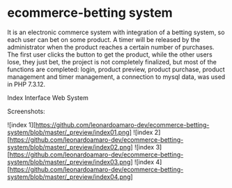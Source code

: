 # ecommerce-betting system
 It is an electronic commerce system with integration of a betting system, so each user can bet on some product. A timer will be released by the administrator when the product reaches a certain number of purchases. The first user clicks the button to get the product, while the other users lose, they just bet, the project is not completely finalized, but most of the functions are completed: login, product preview, product purchase, product management and timer management, a connection to mysql data, was used in PHP 7.3.12.
 
 Index Interface Web System

Screenshots:

![index 1][https://github.com/leonardoamaro-dev/ecommerce-betting-system/blob/master/_preview/index01.png]
![index 2][https://github.com/leonardoamaro-dev/ecommerce-betting-system/blob/master/_preview/index02.png]
![index 3][https://github.com/leonardoamaro-dev/ecommerce-betting-system/blob/master/_preview/index03.png]
![index 4][https://github.com/leonardoamaro-dev/ecommerce-betting-system/blob/master/_preview/index04.png]
